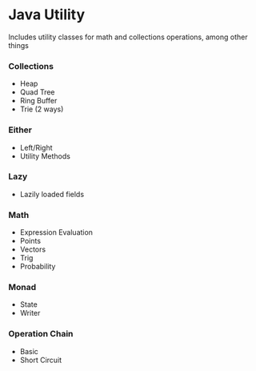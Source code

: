 # Java Utility

Includes utility classes for math and collections operations, among other things

### Collections
- Heap
- Quad Tree
- Ring Buffer
- Trie (2 ways)


### Either
- Left/Right
- Utility Methods


### Lazy
- Lazily loaded fields


### Math
- Expression Evaluation
- Points
- Vectors
- Trig
- Probability


### Monad
- State
- Writer


### Operation Chain
- Basic
- Short Circuit